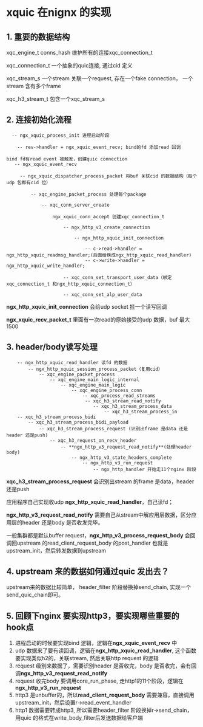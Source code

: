 # xquic 在nignx 的实现
 
## 1. 重要的数据结构

xqc_engine_t conns_hash 维护所有的连接xqc_connection_t
 
xqc_connection_t 一个抽象的quic连接, 通过cid 定义
 
xqc_stream_s 一个stream 关联一个request, 存在一个fake connection， 一个stream 含有多个frame

xqc_h3_stream_t 包含一个xqc_stream_s


## 2. 连接初始化流程
```
  -- ngx_xquic_process_init 进程启动阶段
  
    -- rev->handler = ngx_xquic_event_recv; bind的fd 添加read 回调
    
bind fd有read event 被触发，创建quic connection
   -- ngx_xquic_event_recv
   
     -- ngx_xquic_dispatcher_process_packet 将buf 关联cid 的数据结构（每个udp 包都有cid 位）
     
         -- xqc_engine_packet_process 处理每个package
         
             -- xqc_conn_server_create 
             
                 ngx_xquic_conn_accept 创建xqc_connection_t
                 
                     -- ngx_http_v3_create_connection
                     
                         -- ngx_http_xquic_init_connection
                         
                             -- c->read->handler = ngx_http_xquic_readmsg_handler;(后面给换成ngx_http_xquic_read_handler)
                             -- c->write->handler = ngx_http_xquic_write_handler;
                             
                     -- xqc_conn_set_transport_user_data（绑定xqc_connection_t 和ngx_http_xquic_connection_t）
                     
                     -- xqc_conn_set_alp_user_data
```

**ngx_http_xquic_init_connection** 会给udp socket 挂一个读写回调

**ngx_xquic_recv_packet_t** 里面有一次read的原始接受的udp 数据，buf 最大1500

## 3. header/body读写处理
```
    -- ngx_http_xquic_read_handler 读fd 的数据
        -- ngx_http_xquic_session_process_packet（复用cid）
            -- xqc_engine_packet_process
                -- xqc_engine_main_logic_internal
                    -- xqc_engine_main_logic
                        -- xqc_engine_process_conn
                            -- xqc_process_read_streams
                             -- xqc_h3_stream_read_notify
                                -- xqc_h3_stream_process_data
                                    -- xqc_h3_stream_process_in
    -- xqc_h3_stream_process_bidi
        -- xqc_h3_stream_process_bidi_payload
            -- xqc_h3_stream_process_request (识别出frame 是data 还是header 还是push)
                -- xqc_h3_request_on_recv_header
                    -- **ngx_http_v3_request_read_notify**(处理header body)
                        -- ngx_http_v3_state_headers_complete
                            -- ngx_http_v3_run_request
                                -- ngx_http_handler 开始走11个nginx 阶段
```
**xqc_h3_stream_process_request** 会识别出stream 的frame 是data，header 还是push

应用程序自己实现收udp **ngx_http_xquic_read_handler**，自己读fd；

**ngx_http_v3_request_read_notify** 需要自己从stream中解应用层数据，区分应用层的header 还是body 是否收发完毕。

一般集群都是默认buffer request，**ngx_http_v3_process_request_body** 会回调回upstream 的read_client_request_body 的post_handler 也就是upstream_init，然后转发数据到upstream

## 4. upstream 来的数据如何通过quic 发出去？
upstream来的数据比较简单， header_filter 阶段替换掉send_chain, 实现一个send_quic_chain即可。

## 5. 回顾下nginx 要实现http3，要实现哪些重要的hook点
1. 进程启动的时候要实现bind 逻辑，逻辑在**ngx_xquic_event_recv** 中
2. udp 数据来了要有读回调，逻辑在**ngx_http_xquic_read_handler**, 这个函数要实现类似h2的，关联stream, 然后关联http request 的逻辑
3. request 级别来数据了，需要识别header 是否收完，body 是否收完，会有回调**ngx_http_v3_request_read_notify**
4. request 收完body 要调用core_run_phase, 走http1的11个阶段，逻辑在**ngx_http_v3_run_request**
5. http3 是unbuffer的，所以**read_client_request_body** 需要兼容，直接调用upstream_init，然后设置r->read_event_handler
6. http1 数据需要转成http3, 所以需要header_filter 阶段换掉r->send_chain，用quic 的格式在write_body_filter后发送数据给客户端

